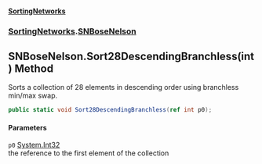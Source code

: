 #### [SortingNetworks](./index.md 'index')
### [SortingNetworks](./SortingNetworks.md 'SortingNetworks').[SNBoseNelson](./SortingNetworks-SNBoseNelson.md 'SortingNetworks.SNBoseNelson')
## SNBoseNelson.Sort28DescendingBranchless(int) Method
Sorts a collection of 28 elements in descending order using branchless min/max swap.  
```csharp
public static void Sort28DescendingBranchless(ref int p0);
```
#### Parameters
<a name='SortingNetworks-SNBoseNelson-Sort28DescendingBranchless(int)-p0'></a>
`p0` [System.Int32](https://docs.microsoft.com/en-us/dotnet/api/System.Int32 'System.Int32')  
the reference to the first element of the collection  
  
